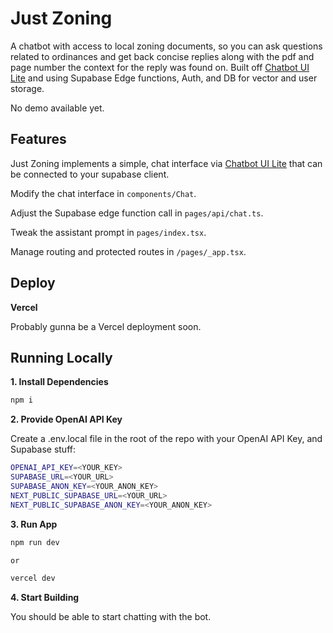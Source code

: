 # Just Zoning

A chatbot with access to local zoning documents, so you can ask questions related to ordinances and get back concise replies along with the pdf and page number the context for the reply was found on.
Built off [Chatbot UI Lite](https://github.com/mckaywrigley/chatbot-ui-lite) and using Supabase Edge functions, Auth, and DB for vector and user storage.

No demo available yet.

## Features

Just Zoning implements a simple, chat interface via [Chatbot UI Lite](https://github.com/mckaywrigley/chatbot-ui-lite) that can be connected to your supabase client.

Modify the chat interface in `components/Chat`.

Adjust the Supabase edge function call in `pages/api/chat.ts`.

Tweak the assistant prompt in `pages/index.tsx`.

Manage routing and protected routes in `/pages/_app.tsx`.

## Deploy

**Vercel**

Probably gunna be a Vercel deployment soon.

## Running Locally

**1. Install Dependencies**

```bash
npm i
```

**2. Provide OpenAI API Key**

Create a .env.local file in the root of the repo with your OpenAI API Key, and Supabase stuff:

```bash
OPENAI_API_KEY=<YOUR_KEY>
SUPABASE_URL=<YOUR_URL>
SUPABASE_ANON_KEY=<YOUR_ANON_KEY>
NEXT_PUBLIC_SUPABASE_URL=<YOUR_URL>
NEXT_PUBLIC_SUPABASE_ANON_KEY=<YOUR_ANON_KEY>
```

**3. Run App**

```bash
npm run dev

or

vercel dev
```

**4. Start Building**

You should be able to start chatting with the bot.
